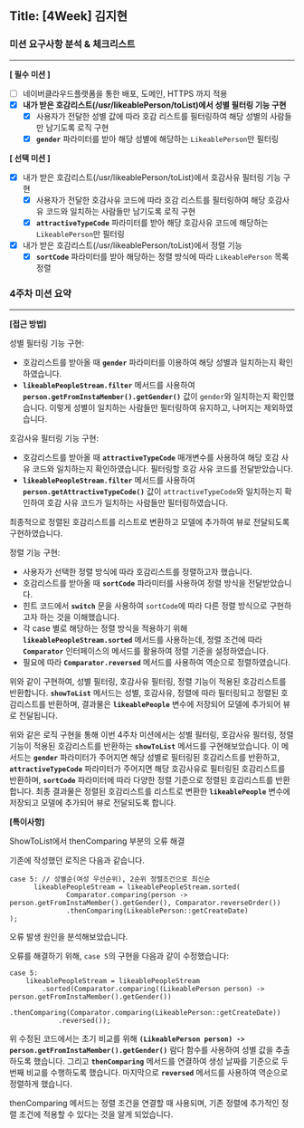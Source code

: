 ## Title: [4Week] 김지현

### 미션 요구사항 분석 & 체크리스트

---

**[ 필수 미션 ]**

- [ ]  네이버클라우드플랫폼을 통한 배포, 도메인, HTTPS 까지 적용
- [x]  **내가 받은 호감리스트(/usr/likeablePerson/toList)에서 성별 필터링 기능 구현**
    - [x]  사용자가 전달한 성별 값에 따라 호감 리스트를 필터링하여 해당 성별의 사람들만 남기도록 로직 구현
    - [x]  **`gender`** 파라미터를 받아 해당 성별에 해당하는 `LikeablePerson`만 필터링

**[ 선택 미션 ]**

- [x]  내가 받은 호감리스트(/usr/likeablePerson/toList)에서 호감사유 필터링 기능 구현
    - [x]  사용자가 전달한 호감사유 코드에 따라 호감 리스트를 필터링하여 해당 호감사유 코드와 일치하는 사람들만 남기도록 로직 구현
    - [x]  **`attractiveTypeCode`** 파라미터를 받아 해당 호감사유 코드에 해당하는 `LikeablePerson`만 필터링
- [x]  내가 받은 호감리스트(/usr/likeablePerson/toList)에서 정렬 기능
    - [x]  **`sortCode`** 파라미터를 받아 해당하는 정렬 방식에 따라 `LikeablePerson` 목록 정렬

### 4주차 미션 요약

---

**[접근 방법]**

성별 필터링 기능 구현:

- 호감리스트를 받아올 때 **`gender`** 파라미터를 이용하여 해당 성별과 일치하는지 확인하였습니다.
- **`likeablePeopleStream.filter`** 메서드를 사용하여 **`person.getFromInstaMember().getGender()`** 값이 `gender`와 일치하는지 확인했습니다. 이렇게 성별이 일치하는 사람들만 필터링하여 유지하고, 나머지는 제외하였습니다.

호감사유 필터링 기능 구현:

- 호감리스트를 받아올 때 **`attractiveTypeCode`** 매개변수를 사용하여 해당 호감 사유 코드와 일치하는지 확인하였습니다. 필터링할 호감 사유 코드를 전달받았습니다.
- **`likeablePeopleStream.filter`** 메서드를 사용하여 **`person.getAttractiveTypeCode()`** 값이 `attractiveTypeCode`와 일치하는지 확인하여 호감 사유 코드가 일치하는 사람들만 필터링하였습니다.

최종적으로 정렬된 호감리스트를 리스트로 변환하고 모델에 추가하여 뷰로 전달되도록 구현하였습니다.

정렬 기능 구현:

- 사용자가 선택한 정렬 방식에 따라 호감리스트를 정렬하고자 했습니다.
- 호감리스트를 받아올 때 **`sortCode`** 파라미터를 사용하여 정렬 방식을 전달받았습니다.
- 힌트 코드에서 **`switch`** 문을 사용하여 `sortCode`에 따라 다른 정렬 방식으로 구현하고자 하는 것을 이해했습니다.
- 각 case 별로 해당하는 정렬 방식을 적용하기 위해 **`likeablePeopleStream.sorted`** 메서드를 사용하는데, 정렬 조건에 따라 **`Comparator`** 인터페이스의 메서드를 활용하여 정렬 기준을 설정하였습니다.
- 필요에 따라 **`Comparator.reversed`** 메서드를 사용하여 역순으로 정렬하였습니다.

위와 같이 구현하여, 성별 필터링, 호감사유 필터링, 정렬 기능이 적용된 호감리스트를 반환합니다. **`showToList`** 메서드는 성별, 호감사유, 정렬에 따라 필터링되고 정렬된 호감리스트를 반환하며, 결과물은 **`likeablePeople`** 변수에 저장되어 모델에 추가되어 뷰로 전달됩니다.

위와 같은 로직 구현을 통해 이번 4주차 미션에서는 성별 필터링, 호감사유 필터링, 정렬 기능이 적용된 호감리스트를 반환하는 **`showToList`** 메서드를 구현해보았습니다. 이 메서드는 **`gender`** 파라미터가 주어지면 해당 성별로 필터링된 호감리스트를 반환하고, **`attractiveTypeCode`** 파라미터가 주어지면 해당 호감사유로 필터링된 호감리스트를 반환하며, **`sortCode`** 파라미터에 따라 다양한 정렬 기준으로 정렬된 호감리스트를 반환합니다. 최종 결과물은 정렬된 호감리스트를 리스트로 변환한 **`likeablePeople`** 변수에 저장되고 모델에 추가되어 뷰로 전달되도록 합니다.

**[특이사항]**

ShowToList에서 thenComparing 부분의 오류 해결

기존에 작성했던 로직은 다음과 같습니다.

```
case 5: // 성별순(여성 우선순위), 2순위 정렬조건으로 최신순
      likeablePeopleStream = likeablePeopleStream.sorted(
              Comparator.comparing(person -> person.getFromInstaMember().getGender(), Comparator.reverseOrder())
              .thenComparing(LikeablePerson::getCreateDate)
);
```

오류 발생 원인을 분석해보았습니다.

오류를 해결하기 위해, `case 5`의 구현을 다음과 같이 수정했습니다:

```
case 5:
    likeablePeopleStream = likeablePeopleStream
        .sorted(Comparator.comparing((LikeablePerson person) -> person.getFromInstaMember().getGender())
            .thenComparing(Comparator.comparing(LikeablePerson::getCreateDate))
            .reversed());
```

위 수정된 코드에서는 초기 비교를 위해 **`(LikeablePerson person) -> person.getFromInstaMember().getGender()`** 람다 함수를 사용하여 성별 값을 추출하도록 했습니다. 그리고 **`thenComparing`** 메서드를 연결하여 생성 날짜를 기준으로 두 번째 비교를 수행하도록 했습니다. 마지막으로 **`reversed`** 메서드를 사용하여 역순으로 정렬하게 했습니다.

thenComparing 메서드는 정렬 조건을 연결할 때 사용되며, 기존 정렬에 추가적인 정렬 조건에 적용할 수 있다는 것을 알게 되었습니다.
